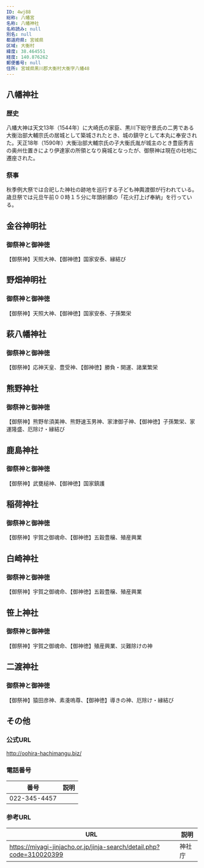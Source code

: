 ```yaml
---
ID: 4wj88
総称: 八幡宮
名称: 八幡神社
名称読み: null
別名: null
都道府県: 宮城県
区域: 大衡村
緯度: 38.464551
経度: 140.876262
郵便番号: null
住所: 宮城県黒川郡大衡村大衡字八幡48
---
```


## 八幡神社

### 歴史

八幡大神は天文13年（1544年）に大崎氏の家臣、黒川下総守景氏の二男である大衡治部大輔宗氏の居城として築城されたとき、城の鎮守として本丸に奉安された。天正18年（1590年）大衡治部大輔宗氏の子大衡氏胤が城主のとき豊臣秀吉の奥州仕置きにより伊達家の所領となり廃城となったが、御祭神は現在の社地に遷座された。

### 祭事

秋季例大祭では合祀した神社の跡地を巡行する子ども神輿渡御が行われている。歳旦祭では元旦午前００時１５分に年頭祈願の「花火打上げ奉納」を行っている。

## 金谷神明社

### 御祭神と御神徳

【御祭神】天照大神、【御神徳】国家安泰、縁結び

## 野畑神明社

### 御祭神と御神徳

【御祭神】天照大神、【御神徳】国家安泰、子孫繁栄

## 萩八幡神社

### 御祭神と御神徳

【御祭神】応神天皇、豊受神、【御神徳】勝負・開運、諸業繁栄

## 熊野神社

### 御祭神と御神徳

【御祭神】熊野牟須美神、熊野速玉男神、家津御子神、【御神徳】子孫繁栄、家運隆盛、厄除け・縁結び

## 鹿島神社

### 御祭神と御神徳

【御祭神】武甕槌神、【御神徳】国家鎮護

## 稲荷神社

### 御祭神と御神徳

【御祭神】宇賀之御魂命、【御神徳】五穀豊穣、殖産興業

## 白崎神社

### 御祭神と御神徳

【御祭神】宇賀之御魂命、【御神徳】五穀豊穣、殖産興業

## 笹上神社

### 御祭神と御神徳

【御祭神】宇賀之御魂命、【御神徳】殖産興業、災難除けの神

## 二渡神社

### 御祭神と御神徳

【御祭神】猿田彦神、素戔嗚尊、【御神徳】導きの神、厄除け・縁結び

## その他

### 公式URL

http://oohira-hachimangu.biz/

### 電話番号

| 番号         | 説明 |
| ------------ | ---- |
| 022-345-4457 |      |

### 参考URL

| URL                                                                  | 説明   |
| -------------------------------------------------------------------- | ------ |
| https://miyagi-jinjacho.or.jp/jinja-search/detail.php?code=310020399 | 神社庁 |

